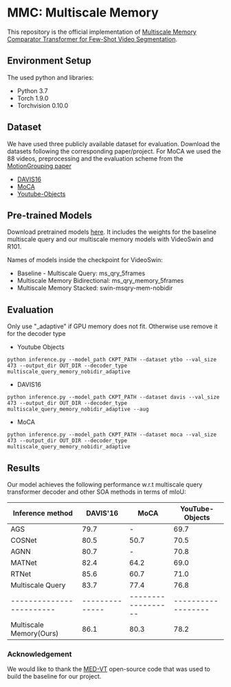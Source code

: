 # MMC: Multiscale Memory

This repository is the official implementation of [Multiscale Memory Comparator Transformer for Few-Shot Video Segmentation](https://arxiv.org/abs/2307.07812).


## Environment Setup
The used python and libraries:
* Python 3.7
* Torch 1.9.0
* Torchvision 0.10.0

## Dataset

We have used three publicly available dataset for evaluation. Download the datasets following the corresponding paper/project. For MoCA we used the 88 videos, preprocessing and the evaluation scheme from the [MotionGrouping paper](https://github.com/charigyang/motiongrouping)

- [DAVIS16](https://www.cv-foundation.org/openaccess/content_cvpr_2016/papers/Perazzi_A_Benchmark_Dataset_CVPR_2016_paper.pdf)
- [MoCA](https://openaccess.thecvf.com/content/ACCV2020/papers/Lamdouar_Betrayed_by_Motion_Camouflaged_Object_Discovery_via_Motion_Segmentation_ACCV_2020_paper.pdf)
- [Youtube-Objects](https://ieeexplore.ieee.org/stamp/stamp.jsp?arnumber=6248065)

## Pre-trained Models

Download pretrained models [here](https://www.dropbox.com/scl/fi/91059ds8o8eoizyzgc7hy/weights_ablation_avos_msmemory.zip?rlkey=5xge28u8ef8ey2z4nalvf725e&dl=0). It includes the weights for the baseline multiscale query and our multiscale memory models with VideoSwin and R101.

Names of models inside the checkpoint for VideoSwin:
* Baseline - Multiscale Query: ms_qry_5frames
* Multiscale Memory Bidirectional: ms_qry_memory_5frames
* Multiscale Memory Stacked: swin-msqry-mem-nobidir

## Evaluation
Only use "_adaptive" if GPU memory does not fit. Otherwise use remove it for the decoder type

* Youtube Objects
```
python inference.py --model_path CKPT_PATH --dataset ytbo --val_size 473 --output_dir OUT_DIR --decoder_type multiscale_query_memory_nobidir_adaptive
```

* DAVIS16
```
python inference.py --model_path CKPT_PATH --dataset davis --val_size 473 --output_dir OUT_DIR --decoder_type multiscale_query_memory_nobidir_adaptive --aug
```

* MoCA 
```
python inference.py --model_path CKPT_PATH --dataset moca --val_size 473 --output_dir OUT_DIR --decoder_type multiscale_query_memory_nobidir_adaptive
```

## Results

Our model achieves the following performance w.r.t multiscale query transformer decoder and other SOA methods in terms of mIoU:

| Inference method       | DAVIS'16     | MoCA              | YouTube-Objects   |
|------------------------|--------------| ------------------| ------------------|
| AGS                    | 79.7         | -                 | 69.7              | 
| COSNet                 | 80.5         | 50.7              | 70.5              |
| AGNN                   | 80.7         | -                 | 70.8              |
| MATNet                 | 82.4         | 64.2              | 69.0              |
| RTNet                  | 85.6         | 60.7              | 71.0              |
| Multiscale Query       | 83.7         | 77.4              | 76.8              |
|------------------------|--------------| ------------------| ------------------|
| Multiscale Memory(Ours)| 86.1         | 80.3              | 78.2              |

### Acknowledgement
We would like to thank the [MED-VT](https://github.com/rkyuca/medvt) open-source code that was used to build the baseline for our project.

